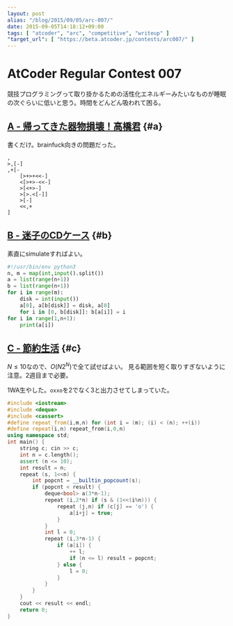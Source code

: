```yaml
---
layout: post
alias: "/blog/2015/09/05/arc-007/"
date: 2015-09-05T14:18:12+09:00
tags: [ "atcoder", "arc", "competitive", "writeup" ]
"target_url": [ "https://beta.atcoder.jp/contests/arc007/" ]
---
```


# AtCoder Regular Contest 007

競技プログラミングって取り掛かるための活性化エネルギーみたいなものが睡眠の次ぐらいに低いと思う。時間をどんどん吸われて困る。

<!-- more -->

## [A - 帰ってきた器物損壊！高橋君](https://beta.atcoder.jp/contests/arc007/tasks/arc007_1) {#a}

書くだけ。brainfuck向きの問題だった。

``` brainfuck
,
>,[-]
,+[-
    [>+>+<<-]
    <[>+>-<<-]
    >[<+>-]
    >[>.<[-]]
    >[-]
    <<,+
]
```

## [B - 迷子のCDケース](https://beta.atcoder.jp/contests/arc007/tasks/arc007_2) {#b}

素直にsimulateすればよい。

``` python
#!/usr/bin/env python3
n, m = map(int,input().split())
a = list(range(n+1))
b = list(range(n+1))
for i in range(m):
    disk = int(input())
    a[0], a[b[disk]] = disk, a[0]
    for i in [0, b[disk]]: b[a[i]] = i
for i in range(1,n+1):
    print(a[i])
```

## [C - 節約生活](https://beta.atcoder.jp/contests/arc007/tasks/arc007_3) {#c}

$N \le 10$なので、$O(N2^N)$で全て試せばよい。
見る範囲を短く取りすぎないように注意。2週目まで必要。

1WA生やした。`oxxo`を2でなく3と出力させてしまっていた。

``` c++
#include <iostream>
#include <deque>
#include <cassert>
#define repeat_from(i,m,n) for (int i = (m); (i) < (n); ++(i))
#define repeat(i,n) repeat_from(i,0,n)
using namespace std;
int main() {
    string c; cin >> c;
    int n = c.length();
    assert (n <= 10);
    int result = n;
    repeat (s, 1<<n) {
        int popcnt = __builtin_popcount(s);
        if (popcnt < result) {
            deque<bool> a(3*n-1);
            repeat (i,2*n) if (s & (1<<(i%n))) {
                repeat (j,n) if (c[j] == 'o') {
                    a[i+j] = true;
                }
            }
            int l = 0;
            repeat (i,3*n-1) {
                if (a[i]) {
                    ++ l;
                    if (n <= l) result = popcnt;
                } else {
                    l = 0;
                }
            }
        }
    }
    cout << result << endl;
    return 0;
}
```
